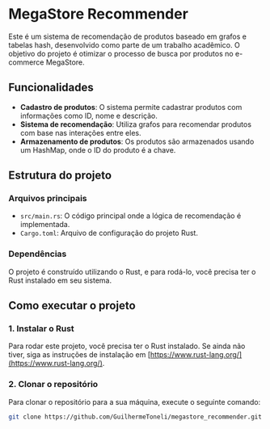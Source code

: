 # MegaStore Recommender

Este é um sistema de recomendação de produtos baseado em grafos e tabelas hash, desenvolvido como parte de um trabalho acadêmico. O objetivo do projeto é otimizar o processo de busca por produtos no e-commerce MegaStore.

## Funcionalidades

- **Cadastro de produtos**: O sistema permite cadastrar produtos com informações como ID, nome e descrição.
- **Sistema de recomendação**: Utiliza grafos para recomendar produtos com base nas interações entre eles.
- **Armazenamento de produtos**: Os produtos são armazenados usando um HashMap, onde o ID do produto é a chave.

## Estrutura do projeto

### Arquivos principais

- `src/main.rs`: O código principal onde a lógica de recomendação é implementada.
- `Cargo.toml`: Arquivo de configuração do projeto Rust.

### Dependências

O projeto é construído utilizando o Rust, e para rodá-lo, você precisa ter o Rust instalado em seu sistema.

## Como executar o projeto

### 1. Instalar o Rust

Para rodar este projeto, você precisa ter o Rust instalado. Se ainda não tiver, siga as instruções de instalação em [https://www.rust-lang.org/](https://www.rust-lang.org/).

### 2. Clonar o repositório

Para clonar o repositório para a sua máquina, execute o seguinte comando:

```bash
git clone https://github.com/GuilhermeToneli/megastore_recommender.git
